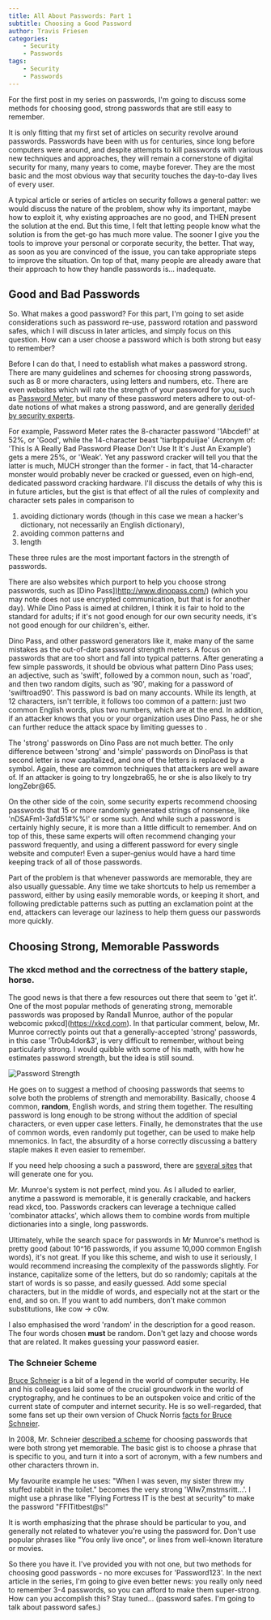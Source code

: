 ```yaml
---
title: All About Passwords: Part 1
subtitle: Choosing a Good Password
author: Travis Friesen
categories:
	- Security
	- Passwords
tags:
	- Security
	- Passwords
---
```


For the first post in my series on passwords, I'm going to discuss some methods for choosing good, strong passwords that are still easy to remember.

<!--more-->

It is only fitting that my first set of articles on security revolve around passwords. Passwords have been with us for centuries, since long before computers were around, and despite attempts to kill passwords with various new techniques and approaches, they will remain a cornerstone of digital security for many, many years to come, maybe forever. They are the most basic and the most obvious way that security touches the day-to-day lives of every user.

A typical article or series of articles on security follows a general patter: we would discuss the nature of the problem, show why its important, maybe how to exploit it, why existing approaches are no good, and THEN present the solution at the end. But this time, I felt that letting people know what the solution is from the get-go has much more value. The sooner I give you the tools to improve your personal or corporate security, the better. That way, as soon as you are convinced of the issue, you can take appropriate steps to improve the situation. On top of that, many people are already aware that their approach to how they handle passwords is... inadequate.

## Good and Bad Passwords

So. What makes a good password? For this part, I'm going to set aside considerations such as password re-use, password rotation and password safes, which I will discuss in later articles, and simply focus on this question. How can a user choose a password which is both strong but easy to remember?

Before I can do that, I need to establish what makes a password strong. There are many guidelines and schemes for choosing strong passwords, such as 8 or more characters, using letters and numbers, etc. There are even websites which will rate the strength of your password for you, such as [Password Meter](http://www.passwordmeter.com/), but many of these password meters adhere to out-of-date notions of what makes a strong password, and are generally [derided by security experts](https://nakedsecurity.sophos.com/2015/03/02/why-you-cant-trust-password-strength-meters/).

For example, Password Meter rates the 8-character password '1Abcdef!' at 52%, or 'Good', while the 14-character beast 'tiarbppduiijae' (Acronym of: 'This Is A Really Bad Password Please Don't Use It It's Just An Example') gets a mere 25%, or 'Weak'. Yet any password cracker will tell you that the latter is much, MUCH stronger than the former - in fact, that 14-character monster would probably never be cracked or guessed, even on high-end, dedicated password cracking hardware. I'll discuss the details of why this is in future articles, but the gist is that effect of all the rules of complexity and character sets pales in comparison to 

1. avoiding dictionary words (though in this case we mean a hacker's dictionary, not necessarily an English dictionary), 
2. avoiding common patterns and 
3. length

These three rules are the most important factors in the strength of passwords.

There are also websites which purport to help you choose strong passwords, such as [Dino Pass])http://www.dinopass.com/) (which you may note does not use encrypted communication, but that is for another day). While Dino Pass is aimed at children, I think it is fair to hold to the standard for adults; if it's not good enough for our own security needs, it's not good enough for our children's, either.

Dino Pass, and other password generators like it, make many of the same mistakes as the out-of-date password strength meters. A focus on passwords that are too short and fall into typical patterns. After generating a few simple passwords, it should be obvious what pattern Dino Pass uses; an adjective, such as 'swift', followed by a common noun, such as 'road', and then two random digits, such as '90', making for a password of 'swiftroad90'. This password is bad on many accounts. While its length, at 12 characters, isn't terrible, it follows too common of a pattern: just two common English words, plus two numbers, which are at the end. In addition, if an attacker knows that you or your organization uses Dino Pass, he or she can further reduce the attack space by limiting guesses to <adjective><noun><two digits>.

The 'strong' passwords on Dino Pass are not much better. The only difference between 'strong' and 'simple' passwords on DinoPass is that second letter is now capitalized, and one of the letters is replaced by a symbol. Again, these are common techniques that attackers are well aware of. If an attacker is going to try longzebra65, he or she is also likely to try longZebr@65.

On the other side of the coin, some security experts recommend choosing passwords that 15 or more randomly generated strings of nonsense, like 'nDSAFm1-3afd51#%%!' or some such. And while such a password is certainly highly secure, it is more than a little difficult to remember. And on top of this, these same experts will often recommend changing your password frequently, and using a different password for every single website and computer! Even a super-genius would have a hard time keeping track of all of those passwords.

Part of the problem is that whenever passwords are memorable, they are also usually guessable. Any time we take shortcuts to help us remember a password, either by using easily memorable words, or keeping it short, and following predictable patterns such as putting an exclamation point at the end, attackers can leverage our laziness to help them guess our passwords more quickly.



## Choosing Strong, Memorable Passwords

### The xkcd method and the correctness of the battery staple, horse.

The good news is that there a few resources out there that seem to 'get it'. One of the most popular methods of generating strong, memorable passwords was proposed by Randall Munroe, author of the popular webcomic pxkcd](https://xkcd.com). In that particular comment, below, Mr. Munroe correctly points out that a generally-accepted 'strong' passwords, in this case 'Tr0ub4dor&3', is very difficult to remember, without being particularly strong. I would quibble with some of his math, with how he estimates password strength, but the idea is still sound.

![Password Strength](https://imgs.xkcd.com/comics/password_strength.png)

He goes on to suggest a method of choosing passwords that seems to solve both the problems of strength and memorability. Basically, choose 4 common, **random**, English words, and string them together. The resulting password is long enough to be strong without the addition of special characters, or even upper case letters. Finally, he demonstrates that the use of common words, even randomly put together, can be used to make help mnemonics. In fact, the absurdity of a horse correctly discussing a battery staple makes it even easier to remember.

If you need help choosing a such a password, there are [several sites](http://preshing.com/20110811/xkcd-password-generator/) that will generate one for you. 

Mr. Munroe's system is not perfect, mind you. As I alluded to earlier, anytime a password is memorable, it is generally crackable, and hackers read xkcd, too. Passwords crackers can leverage a technique called 'combinator attacks', which allows them to combine words from multiple dictionaries into a single, long passwords. 

Ultimately, while the search space for passwords in Mr Munroe's method is pretty good (about 10^16 passwords, if you assume 10,000 common English words), it's not great. If you like this scheme, and wish to use it seriously, I would recommend increasing the complexity of the passwords slightly. For instance, capitalize some of the letters, but do so randomly; capitals at the start of words is so passe, and easily guessed. Add some special characters, but in the middle of words, and especially not at the start or the end, and so on. If you want to add numbers, don't make common substitutions, like cow -> c0w.

I also emphasised the word 'random' in the description for a good reason. The four words chosen **must** be random. Don't get lazy and choose words that are related. It makes guessing your password easier.

### The Schneier Scheme

[Bruce Schneier](https://www.schneier.com/) is a bit of a legend in the world of computer security. He and his colleagues laid some of the crucial groundwork in the world of cryptography, and he continues to be an outspoken voice and critic of the current state of computer and internet security. He is so well-regarded, that some fans set up their own version of Chuck Norris [facts for Bruce Schneier](https://www.schneierfacts.com/).

In 2008, Mr. Schneier [described a scheme](https://www.schneier.com/blog/archives/2014/03/choosing_secure_1.html) for choosing passwords that were both strong yet memorable. The basic gist is to choose a phrase that is specific to you, and turn it into a sort of acronym, with a few numbers and other characters thrown in.

My favourite example he uses: "When I was seven, my sister threw my stuffed rabbit in the toilet." becomes the very strong 'WIw7,mstmsritt...'. I might use a phrase like "Flying Fortress IT is the best at security" to make the password "FFITitbest@s!"

It is worth emphasizing that the phrase should be particular to you, and generally not related to whatever you're using the password for. Don't use popular phrases like "You only live once", or lines from well-known literature or movies. 



So there you have it. I've provided you with not one, but two methods for choosing good passwords - no more excuses for 'Password123'. In the next article in the series, I'm going to give even better news: you really only need to remember 3-4 passwords, so you can afford to make them super-strong. How can you accomplish this? Stay tuned... (password safes. I'm going to talk about password safes.)




